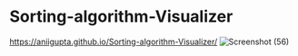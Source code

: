 # Sorting-algorithm-Visualizer
https://aniigupta.github.io/Sorting-algorithm-Visualizer/
![Screenshot (56)](https://github.com/aniigupta/Sorting-algorithm-Visualizer/assets/114833203/04e79241-fdd3-4a99-8f80-8e2fadc294be)
